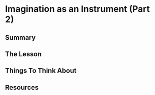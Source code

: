 # Imagination as an Instrument (Part 2)

## Summary



## The Lesson



## Things To Think About



## Resources
